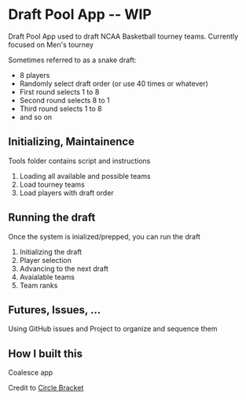 # Draft Pool App -- WIP
Draft Pool App used to draft NCAA Basketball tourney teams. Currently focused on Men's tourney

Sometimes referred to as a snake draft:
- 8 players
- Randomly select draft order (or use 40 times or whatever)
- First round selects 1 to 8
- Second round selects 8 to 1
- Third round selects 1 to 8
- and so on

## Initializing, Maintainence

Tools folder contains script and instructions 

1. Loading all available and possible teams
2. Load tourney teams
3. Load players with draft order

## Running the draft
Once the system is inialized/prepped, you can run the draft

1. Initializing the draft
1. Player selection
1. Advancing to the next draft
1. Avaialable teams
1. Team ranks

## Futures, Issues, ...
Using GitHub issues and Project to organize and sequence them 

## How I built this

Coalesce app

Credit to [Circle Bracket](https://github.com/jwmickey/circle-bracket)

